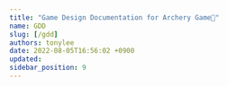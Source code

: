 ```yaml
---
title: "Game Design Documentation for Archery Game"
name: GDD
slug: [/gdd]
authors: tonylee
date: 2022-08-05T16:56:02 +0900
updated: 
sidebar_position: 9
---
```


